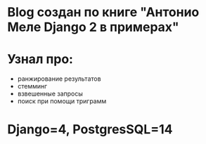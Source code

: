 # Blog создан по книге "Антонио Меле Django 2 в примерах"
# Узнал про:
- ранжирование результатов 
- стемминг  
- взвешенные запросы  
- поиск при помощи триграмм
# Django=4, PostgresSQL=14
